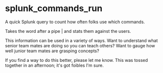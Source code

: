 # splunk_commands_run
A quick Splunk query to count how often folks use which commands.  

Takes the word after a pipe | and stats them against the users.

This information can be used in a variety of ways.  Want to understand what senior team mates are doing so you can teach others?  Want to gauge how well junior team mates are grasping concepts?

If you find a way to do this better, please let me know.  This was tossed together in an afternoon; it's got foibles I'm sure.
